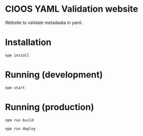 # CIOOS YAML Validation website

Website to validate metadaata in yaml.

# Installation

`npm install`

# Running (development)

`npm start`

# Running (production)

`npm run build`

`npm run deploy`
